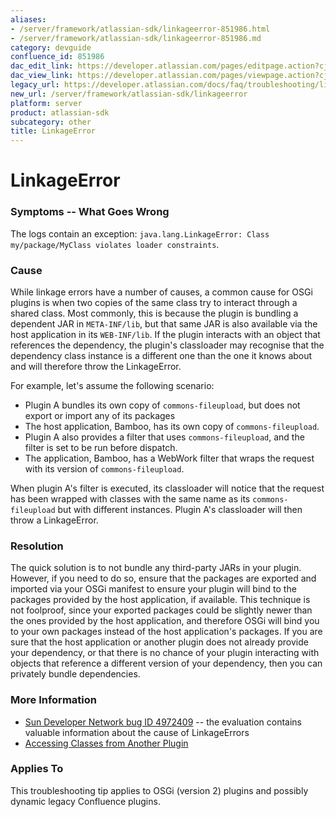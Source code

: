 ```yaml
---
aliases:
- /server/framework/atlassian-sdk/linkageerror-851986.html
- /server/framework/atlassian-sdk/linkageerror-851986.md
category: devguide
confluence_id: 851986
dac_edit_link: https://developer.atlassian.com/pages/editpage.action?cjm=wozere&pageId=851986
dac_view_link: https://developer.atlassian.com/pages/viewpage.action?cjm=wozere&pageId=851986
legacy_url: https://developer.atlassian.com/docs/faq/troubleshooting/linkageerror
new_url: /server/framework/atlassian-sdk/linkageerror
platform: server
product: atlassian-sdk
subcategory: other
title: LinkageError
---
```

# LinkageError

### Symptoms -- What Goes Wrong

The logs contain an exception: `java.lang.LinkageError: Class my/package/MyClass violates loader constraints`.

### Cause

While linkage errors have a number of causes, a common cause for OSGi plugins is when two copies of the same class try to interact through a shared class. Most commonly, this is because the plugin is bundling a dependent JAR in `META-INF/lib`, but that same JAR is also available via the host application in its `WEB-INF/lib`. If the plugin interacts with an object that references the dependency, the plugin's classloader may recognise that the dependency class instance is a different one than the one it knows about and will therefore throw the LinkageError.

For example, let's assume the following scenario:

-   Plugin A bundles its own copy of `commons-fileupload`, but does not export or import any of its packages
-   The host application, Bamboo, has its own copy of `commons-fileupload`.
-   Plugin A also provides a filter that uses `commons-fileupload`, and the filter is set to be run before dispatch.
-   The application, Bamboo, has a WebWork filter that wraps the request with its version of `commons-fileupload`.

When plugin A's filter is executed, its classloader will notice that the request has been wrapped with classes with the same name as its `commons-fileupload` but with different instances. Plugin A's classloader will then throw a LinkageError.

### Resolution

The quick solution is to not bundle any third-party JARs in your plugin. However, if you need to do so, ensure that the packages are exported and imported via your OSGi manifest to ensure your plugin will bind to the packages provided by the host application, if available. This technique is not foolproof, since your exported packages could be slightly newer than the ones provided by the host application, and therefore OSGi will bind you to your own packages instead of the host application's packages. If you are sure that the host application or another plugin does not already provide your dependency, or that there is no chance of your plugin interacting with objects that reference a different version of your dependency, then you can privately bundle dependencies.

### More Information

-   <a href="http://bugs.sun.com/bugdatabase/view_bug.do?bug_id=4972409" class="external-link">Sun Developer Network bug ID 4972409</a> -- the evaluation contains valuable information about the cause of LinkageErrors
-   [Accessing Classes from Another Plugin](/server/framework/atlassian-sdk/accessing-classes-from-another-plugin)

### Applies To

This troubleshooting tip applies to OSGi (version 2) plugins and possibly dynamic legacy Confluence plugins.

































































